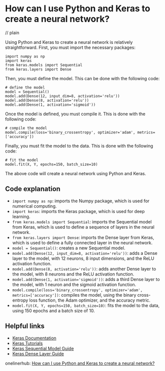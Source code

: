 # How can I use Python and Keras to create a neural network?
// plain

Using Python and Keras to create a neural network is relatively straightforward. First, you must import the necessary packages:

```
import numpy as np
import keras
from keras.models import Sequential
from keras.layers import Dense
```

Then, you must define the model. This can be done with the following code:

```
# define the model
model = Sequential()
model.add(Dense(12, input_dim=8, activation='relu'))
model.add(Dense(8, activation='relu'))
model.add(Dense(1, activation='sigmoid'))
```

Once the model is defined, you must compile it. This is done with the following code:

```
# compile the model
model.compile(loss='binary_crossentropy', optimizer='adam', metrics=['accuracy'])
```

Finally, you must fit the model to the data. This is done with the following code:

```
# fit the model
model.fit(X, Y, epochs=150, batch_size=10)
```

The above code will create a neural network using Python and Keras.

## Code explanation

- `import numpy as np`: imports the Numpy package, which is used for numerical computing.
- `import keras`: imports the Keras package, which is used for deep learning.
- `from keras.models import Sequential`: imports the Sequential model from Keras, which is used to define a sequence of layers in the neural network.
- `from keras.layers import Dense`: imports the Dense layer from Keras, which is used to define a fully connected layer in the neural network.
- `model = Sequential()`: creates a new Sequential model.
- `model.add(Dense(12, input_dim=8, activation='relu'))`: adds a Dense layer to the model, with 12 neurons, 8 input dimensions, and the ReLU activation function.
- `model.add(Dense(8, activation='relu'))`: adds another Dense layer to the model, with 8 neurons and the ReLU activation function.
- `model.add(Dense(1, activation='sigmoid'))`: adds a third Dense layer to the model, with 1 neuron and the sigmoid activation function.
- `model.compile(loss='binary_crossentropy', optimizer='adam', metrics=['accuracy'])`: compiles the model, using the binary cross-entropy loss function, the Adam optimizer, and the accuracy metric.
- `model.fit(X, Y, epochs=150, batch_size=10)`: fits the model to the data, using 150 epochs and a batch size of 10.

## Helpful links
- [Keras Documentation](https://keras.io/)
- [Keras Tutorials](https://keras.io/tutorials/)
- [Keras Sequential Model Guide](https://keras.io/getting-started/sequential-model-guide/)
- [Keras Dense Layer Guide](https://keras.io/layers/core/#dense)

onelinerhub: [How can I use Python and Keras to create a neural network?](https://onelinerhub.com/python-keras/how-can-i-use-python-and-keras-to-create-a-neural-network)